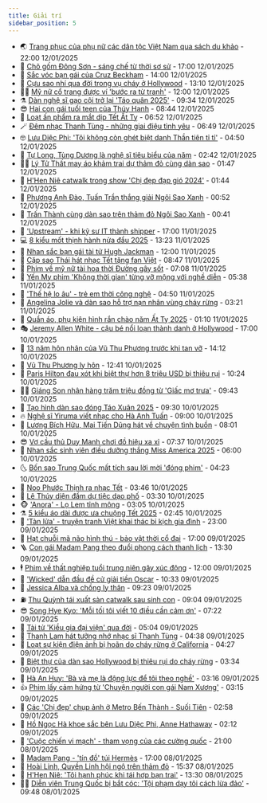 ```yaml
---
title: Giải trí
sidebar_position: 5
---
```


<!-- vnexpress-giai-tri:START -->
- 🌏 [Trang phục của phụ nữ các dân tộc Việt Nam qua sách du khảo](https://vnexpress.net/trang-phuc-cua-phu-nu-cac-dan-toc-viet-nam-qua-sach-du-khao-4838350.html) - 22:00 12/01/2025
- 💫 [Chõ gốm Đông Sơn - sáng chế từ thời sơ sử](https://vnexpress.net/cho-gom-dong-son-sang-che-tu-thoi-so-su-4837289.html) - 17:00 12/01/2025
- 🌮 [Sắc vóc bạn gái của Cruz Beckham](https://vnexpress.net/sac-voc-ban-gai-cua-cruz-beckham-4836193.html) - 14:00 12/01/2025
- 🧠 [Cựu sao nhí qua đời trong vụ cháy ở Hollywood](https://vnexpress.net/cuu-sao-nhi-qua-doi-trong-vu-chay-o-hollywood-4838377.html) - 13:10 12/01/2025
- 👨‍🏫 [Mỹ nữ cổ trang được ví &#39;bước ra từ tranh&#39;](https://vnexpress.net/my-nu-co-trang-duoc-vi-buoc-ra-tu-tranh-4838341.html) - 12:00 12/01/2025
- ⚗️ [Dàn nghệ sĩ gạo cội trở lại &#39;Táo quân 2025&#39;](https://vnexpress.net/dan-nghe-si-gao-coi-tro-lai-tao-quan-2025-4838346.html) - 09:34 12/01/2025
- 😎 [Hai con gái tuổi teen của Thúy Hạnh](https://vnexpress.net/hai-con-gai-tuoi-teen-cua-thuy-hanh-4836372.html) - 08:44 12/01/2025
- 🫣 [Loạt ấn phẩm ra mắt dịp Tết Ất Tỵ](https://vnexpress.net/loat-an-pham-ra-mat-dip-tet-at-ty-4834868.html) - 06:52 12/01/2025
- 🪄 [Đêm nhạc Thanh Tùng - những giai điệu tình yêu](https://vnexpress.net/dem-nhac-thanh-tung-nhung-giai-dieu-tinh-yeu-4838244.html) - 06:49 12/01/2025
- 🤓 [Lưu Diệc Phi: &#39;Tôi không còn ghét biệt danh Thần tiên tỉ tỉ&#39;](https://vnexpress.net/luu-diec-phi-toi-khong-con-ghet-biet-danh-than-tien-ti-ti-4838260.html) - 04:50 12/01/2025
- 🫶 [Tự Long, Tùng Dương là nghệ sĩ tiêu biểu của năm](https://vnexpress.net/tu-long-tung-duong-la-nghe-si-tieu-bieu-cua-nam-4838241.html) - 02:42 12/01/2025
- 🧑‍🏫 [Lý Tử Thất may áo khảm trai dự thảm đỏ cùng dàn sao](https://vnexpress.net/ly-tu-that-may-ao-kham-trai-du-tham-do-cung-dan-sao-4838224.html) - 01:47 12/01/2025
- 🦄 [H&#39;Hen Niê catwalk trong show &#39;Chị đẹp đạp gió 2024&#39;](https://vnexpress.net/h-hen-nie-catwalk-trong-show-chi-dep-dap-gio-2024-4838217.html) - 01:44 12/01/2025
- 💫 [Phương Anh Đào, Tuấn Trần thắng giải Ngôi Sao Xanh](https://vnexpress.net/phuong-anh-dao-tuan-tran-thang-giai-ngoi-sao-xanh-4838195.html) - 00:52 12/01/2025
- 🎊 [Trấn Thành cùng dàn sao trên thảm đỏ Ngôi Sao Xanh](https://vnexpress.net/tran-thanh-cung-dan-sao-tren-tham-do-ngoi-sao-xanh-4838193.html) - 00:41 12/01/2025
- 👹 [&#39;Upstream&#39; - khi kỹ sư IT thành shipper](https://vnexpress.net/giai-tri/phim/thu-vien-phim/upstream-765) - 17:00 11/01/2025
- 💻 [8 kiểu mốt thịnh hành nửa đầu 2025](https://vnexpress.net/8-kieu-mot-thinh-hanh-nua-dau-2025-4834626.html) - 13:23 11/01/2025
- 🤡 [Nhan sắc bạn gái tài tử Hugh Jackman](https://vnexpress.net/nhan-sac-ban-gai-tai-tu-hugh-jackman-4838045.html) - 12:00 11/01/2025
- 🥰 [Cặp sao Thái hát nhạc Tết tặng fan Việt](https://vnexpress.net/cap-sao-thai-hat-nhac-tet-tang-fan-viet-4838102.html) - 08:47 11/01/2025
- 🚀 [Phim về mỹ nữ tài hoa thời Đường gây sốt](https://vnexpress.net/phim-ve-my-nu-tai-hoa-thoi-duong-gay-sot-4837714.html) - 07:08 11/01/2025
- 📝 [Yến My phim &#39;Không thời gian&#39; từng vỡ mộng với nghề diễn](https://vnexpress.net/yen-my-phim-khong-thoi-gian-tung-vo-mong-voi-nghe-dien-4836905.html) - 05:38 11/01/2025
- 🐲 [&#39;Thế hệ lo âu&#39; - trẻ em thời công nghệ](https://vnexpress.net/the-he-lo-au-tre-em-thoi-cong-nghe-4837659.html) - 04:50 11/01/2025
- 🎃 [Angelina Jolie và dàn sao hỗ trợ nạn nhân vùng cháy rừng](https://vnexpress.net/angelina-jolie-va-dan-sao-ho-tro-nan-nhan-vung-chay-rung-4837994.html) - 03:21 11/01/2025
- 🤠 [Quần áo, phụ kiện hình rắn chào năm Ất Tỵ 2025](https://vnexpress.net/quan-ao-phu-kien-hinh-ran-chao-nam-at-ty-2025-4835255.html) - 01:10 11/01/2025
- 🎭 [Jeremy Allen White - cậu bé nổi loạn thành danh ở Hollywood](https://vnexpress.net/jeremy-allen-white-cau-be-noi-loan-thanh-danh-o-hollywood-4836853.html) - 17:00 10/01/2025
- 🧰 [13 năm hôn nhân của Vũ Thu Phương trước khi tan vỡ](https://vnexpress.net/13-nam-hon-nhan-cua-vu-thu-phuong-truoc-khi-tan-vo-4837850.html) - 14:12 10/01/2025
- 🦍 [Vũ Thu Phương ly hôn](https://vnexpress.net/vu-thu-phuong-ly-hon-4837375.html) - 12:41 10/01/2025
- 🌝 [Paris Hilton đau xót khi biệt thự hơn 8 triệu USD bị thiêu rụi](https://vnexpress.net/paris-hilton-dau-xot-khi-biet-thu-hon-8-trieu-usd-bi-thieu-rui-4837817.html) - 10:24 10/01/2025
- 🧑‍💻 [Giáng Son nhận hàng trăm triệu đồng từ &#39;Giấc mơ trưa&#39;](https://vnexpress.net/giang-son-nhan-hang-tram-trieu-dong-tu-giac-mo-trua-4837810.html) - 09:43 10/01/2025
- 🥸 [Tạo hình dàn sao đóng Táo Xuân 2025](https://vnexpress.net/tao-hinh-dan-sao-dong-tao-xuan-2025-4837796.html) - 09:30 10/01/2025
- 🔥 [Nghệ sĩ Yiruma viết nhạc cho Hà Anh Tuấn](https://vnexpress.net/nghe-si-yiruma-viet-nhac-cho-ha-anh-tuan-4837598.html) - 09:00 10/01/2025
- 🐎 [Lương Bích Hữu, Mai Tiến Dũng hát về chuyện tình buồn](https://vnexpress.net/luong-bich-huu-mai-tien-dung-hat-ve-chuyen-tinh-buon-4836620.html) - 08:01 10/01/2025
- 😎 [Vợ cầu thủ Duy Mạnh chơi đồ hiệu xa xỉ](https://vnexpress.net/vo-cau-thu-duy-manh-choi-do-hieu-xa-xi-4837734.html) - 07:37 10/01/2025
- 🦄 [Nhan sắc sinh viên điều dưỡng thắng Miss America 2025](https://vnexpress.net/nhan-sac-sinh-vien-dieu-duong-thang-miss-america-2025-4837612.html) - 06:00 10/01/2025
- 🌜 [Bốn sao Trung Quốc mất tích sau lời mời &#39;đóng phim&#39;](https://vnexpress.net/bon-sao-trung-quoc-mat-tich-sau-loi-moi-dong-phim-4837625.html) - 04:23 10/01/2025
- 🚦 [Noo Phước Thịnh ra nhạc Tết](https://vnexpress.net/noo-phuoc-thinh-ra-nhac-tet-4836822.html) - 03:46 10/01/2025
- 🧐 [Lê Thúy diện đầm dự tiệc dạo phố](https://vnexpress.net/le-thuy-dien-dam-du-tiec-dao-pho-4837638.html) - 03:30 10/01/2025
- 🐵 [&#39;Anora&#39; - Lọ Lem tỉnh mộng](https://vnexpress.net/giai-tri/phim/thu-vien-phim/anora-763) - 03:05 10/01/2025
- ⚗️ [5 kiểu áo dài được ưa chuộng Tết 2025](https://vnexpress.net/5-kieu-ao-dai-duoc-ua-chuong-tet-2025-4832184.html) - 02:45 10/01/2025
- 👺 [&#39;Tàn lửa&#39; - truyện tranh Việt khai thác bi kịch gia đình](https://vnexpress.net/tan-lua-truyen-tranh-viet-khai-thac-bi-kich-gia-dinh-4836406.html) - 23:00 09/01/2025
- 🌊 [Hạt chuỗi mã não hình thú - bảo vật thời cổ đại](https://vnexpress.net/hat-chuoi-ma-nao-hinh-thu-bao-vat-thoi-co-dai-4836849.html) - 17:00 09/01/2025
- 🪜 [Con gái Madam Pang theo đuổi phong cách thanh lịch](https://vnexpress.net/con-gai-madam-pang-theo-duoi-phong-cach-thanh-lich-4837288.html) - 13:30 09/01/2025
- 🕴 [Phim về thất nghiệp tuổi trung niên gây xúc động](https://vnexpress.net/phim-ve-that-nghiep-tuoi-trung-nien-gay-xuc-dong-4837403.html) - 12:00 09/01/2025
- 💃 [&#39;Wicked&#39; dẫn đầu đề cử giải tiền Oscar](https://vnexpress.net/wicked-dan-dau-de-cu-giai-tien-oscar-4837239.html) - 10:33 09/01/2025
- 🦄 [Jessica Alba và chồng ly thân](https://vnexpress.net/jessica-alba-va-chong-ly-than-4837330.html) - 09:23 09/01/2025
- ⛽️ [Thu Quỳnh tái xuất sàn catwalk sau sinh con](https://vnexpress.net/thu-quynh-tai-xuat-san-catwalk-sau-sinh-con-4837414.html) - 09:04 09/01/2025
- 😎 [Song Hye Kyo: &#39;Mỗi tối tôi viết 10 điều cần cảm ơn&#39;](https://vnexpress.net/song-hye-kyo-moi-toi-toi-viet-10-dieu-can-cam-on-4837374.html) - 07:22 09/01/2025
- 🌊 [Tài tử &#39;Kiều gia đại viện&#39; qua đời](https://vnexpress.net/tai-tu-kieu-gia-dai-vien-qua-doi-4837275.html) - 05:04 09/01/2025
- 🐲 [Thanh Lam hát tưởng nhớ nhạc sĩ Thanh Tùng](https://vnexpress.net/thanh-lam-hat-tuong-nho-nhac-si-thanh-tung-4837256.html) - 04:38 09/01/2025
- 💂 [Loạt sự kiện điện ảnh bị hoãn do cháy rừng ở California](https://vnexpress.net/loat-su-kien-dien-anh-bi-hoan-do-chay-rung-o-california-4837170.html) - 04:27 09/01/2025
- 🙉 [Biệt thự của dàn sao Hollywood bị thiêu rụi do cháy rừng](https://vnexpress.net/biet-thu-cua-dan-sao-hollywood-bi-thieu-rui-do-chay-rung-4837151.html) - 03:34 09/01/2025
- 💪 [Hà An Huy: &#39;Bà và mẹ là động lực để tôi theo nghề&#39;](https://vnexpress.net/ha-an-huy-ba-va-me-la-dong-luc-de-toi-theo-nghe-4836384.html) - 03:16 09/01/2025
- 👍 [Phim lấy cảm hứng từ &#39;Chuyện người con gái Nam Xương&#39;](https://vnexpress.net/phim-lay-cam-hung-tu-chuyen-nguoi-con-gai-nam-xuong-4836529.html) - 03:15 09/01/2025
- 💪 [Các &#39;Chị đẹp&#39; chụp ảnh ở Metro Bến Thành - Suối Tiên](https://vnexpress.net/cac-chi-dep-chup-anh-o-metro-ben-thanh-suoi-tien-4836933.html) - 02:58 09/01/2025
- 💄 [Hồ Ngọc Hà khoe sắc bên Lưu Diệc Phi, Anne Hathaway](https://vnexpress.net/ho-ngoc-ha-khoe-sac-ben-luu-diec-phi-anne-hathaway-4837159.html) - 02:12 09/01/2025
- 🦩 [&#39;Cuộc chiến vi mạch&#39; - tham vọng của các cường quốc](https://vnexpress.net/cuoc-chien-vi-mach-tham-vong-cua-cac-cuong-quoc-4836791.html) - 21:00 08/01/2025
- 🥸 [Madam Pang - &#39;tín đồ&#39; túi Hermès](https://vnexpress.net/madam-pang-tin-do-tui-hermes-4836965.html) - 17:00 08/01/2025
- 🧰 [Hoài Linh, Quyền Linh hội ngộ trên thảm đỏ](https://vnexpress.net/hoai-linh-quyen-linh-hoi-ngo-tren-tham-do-4837115.html) - 15:37 08/01/2025
- 💼 [H&#39;Hen Niê: &#39;Tôi hạnh phúc khi tái hợp bạn trai&#39;](https://vnexpress.net/h-hen-nie-toi-hanh-phuc-khi-tai-hop-ban-trai-4836983.html) - 13:30 08/01/2025
- 🧑‍💻 [Diễn viên Trung Quốc bị bắt cóc: &#39;Tội phạm dạy tôi cách lừa đảo&#39;](https://vnexpress.net/dien-vien-trung-quoc-bi-bat-coc-toi-pham-day-toi-cach-lua-dao-4836957.html) - 09:48 08/01/2025<!-- vnexpress-giai-tri:END -->
